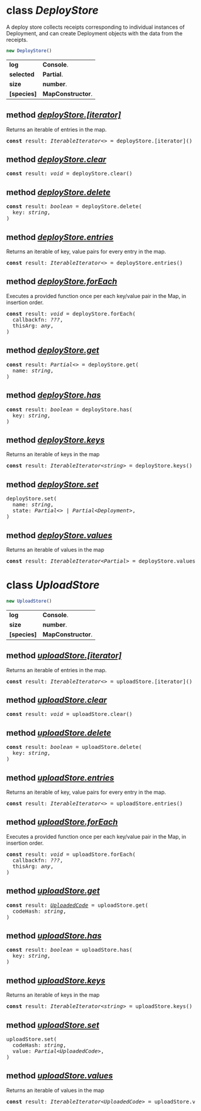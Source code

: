 <!-- @hackbg/docs: begin -->

# class *DeployStore*
A deploy store collects receipts corresponding to individual instances of Deployment,
and can create Deployment objects with the data from the receipts.

```typescript
new DeployStore()
```

<table><tbody>
<tr><td valign="top">
<strong>log</strong></td>
<td><strong>Console</strong>. </td></tr>
<tr><td valign="top">
<strong>selected</strong></td>
<td><strong>Partial</strong>. </td></tr>
<tr><td valign="top">
<strong>size</strong></td>
<td><strong>number</strong>. </td></tr>
<tr><td valign="top">
<strong>[species]</strong></td>
<td><strong>MapConstructor</strong>. </td></tr></tbody></table>

## method [*deployStore.[iterator]*](undefined)
Returns an iterable of entries in the map.
<pre>
<strong>const</strong> result: <em>IterableIterator&lt;&gt;</em> = deployStore.[iterator]()
</pre>

## method [*deployStore.clear*](undefined)
<pre>
<strong>const</strong> result: <em>void</em> = deployStore.clear()
</pre>

## method [*deployStore.delete*](undefined)

<pre>
<strong>const</strong> result: <em>boolean</em> = deployStore.delete(
  key: <em>string</em>,
)
</pre>

## method [*deployStore.entries*](undefined)
Returns an iterable of key, value pairs for every entry in the map.
<pre>
<strong>const</strong> result: <em>IterableIterator&lt;&gt;</em> = deployStore.entries()
</pre>

## method [*deployStore.forEach*](undefined)
Executes a provided function once per each key/value pair in the Map, in insertion order.
<pre>
<strong>const</strong> result: <em>void</em> = deployStore.forEach(
  callbackfn: <em>???</em>,
  thisArg: <em>any</em>,
)
</pre>

## method [*deployStore.get*](https://github.com/hackbg/fadroma/blob/0dad4acde5441c08749fd7b46d47288231605082/packages/agent/store.ts#L17)
<pre>
<strong>const</strong> result: <em>Partial&lt;&gt;</em> = deployStore.get(
  name: <em>string</em>,
)
</pre>

## method [*deployStore.has*](undefined)

<pre>
<strong>const</strong> result: <em>boolean</em> = deployStore.has(
  key: <em>string</em>,
)
</pre>

## method [*deployStore.keys*](undefined)
Returns an iterable of keys in the map
<pre>
<strong>const</strong> result: <em>IterableIterator&lt;string&gt;</em> = deployStore.keys()
</pre>

## method [*deployStore.set*](https://github.com/hackbg/fadroma/blob/0dad4acde5441c08749fd7b46d47288231605082/packages/agent/store.ts#L24)
<pre>
deployStore.set(
  name: <em>string</em>,
  state: <em>Partial&lt;&gt; | Partial&lt;Deployment&gt;</em>,
)
</pre>

## method [*deployStore.values*](undefined)
Returns an iterable of values in the map
<pre>
<strong>const</strong> result: <em>IterableIterator&lt;Partial&gt;</em> = deployStore.values()
</pre>

# class *UploadStore*
```typescript
new UploadStore()
```

<table><tbody>
<tr><td valign="top">
<strong>log</strong></td>
<td><strong>Console</strong>. </td></tr>
<tr><td valign="top">
<strong>size</strong></td>
<td><strong>number</strong>. </td></tr>
<tr><td valign="top">
<strong>[species]</strong></td>
<td><strong>MapConstructor</strong>. </td></tr></tbody></table>

## method [*uploadStore.[iterator]*](undefined)
Returns an iterable of entries in the map.
<pre>
<strong>const</strong> result: <em>IterableIterator&lt;&gt;</em> = uploadStore.[iterator]()
</pre>

## method [*uploadStore.clear*](undefined)
<pre>
<strong>const</strong> result: <em>void</em> = uploadStore.clear()
</pre>

## method [*uploadStore.delete*](undefined)

<pre>
<strong>const</strong> result: <em>boolean</em> = uploadStore.delete(
  key: <em>string</em>,
)
</pre>

## method [*uploadStore.entries*](undefined)
Returns an iterable of key, value pairs for every entry in the map.
<pre>
<strong>const</strong> result: <em>IterableIterator&lt;&gt;</em> = uploadStore.entries()
</pre>

## method [*uploadStore.forEach*](undefined)
Executes a provided function once per each key/value pair in the Map, in insertion order.
<pre>
<strong>const</strong> result: <em>void</em> = uploadStore.forEach(
  callbackfn: <em>???</em>,
  thisArg: <em>any</em>,
)
</pre>

## method [*uploadStore.get*](https://github.com/hackbg/fadroma/blob/0dad4acde5441c08749fd7b46d47288231605082/packages/agent/store.ts#L37)
<pre>
<strong>const</strong> result: <em><a href="#">UploadedCode</a></em> = uploadStore.get(
  codeHash: <em>string</em>,
)
</pre>

## method [*uploadStore.has*](undefined)

<pre>
<strong>const</strong> result: <em>boolean</em> = uploadStore.has(
  key: <em>string</em>,
)
</pre>

## method [*uploadStore.keys*](undefined)
Returns an iterable of keys in the map
<pre>
<strong>const</strong> result: <em>IterableIterator&lt;string&gt;</em> = uploadStore.keys()
</pre>

## method [*uploadStore.set*](https://github.com/hackbg/fadroma/blob/0dad4acde5441c08749fd7b46d47288231605082/packages/agent/store.ts#L41)
<pre>
uploadStore.set(
  codeHash: <em>string</em>,
  value: <em>Partial&lt;UploadedCode&gt;</em>,
)
</pre>

## method [*uploadStore.values*](undefined)
Returns an iterable of values in the map
<pre>
<strong>const</strong> result: <em>IterableIterator&lt;UploadedCode&gt;</em> = uploadStore.values()
</pre>
<!-- @hackbg/docs: end -->